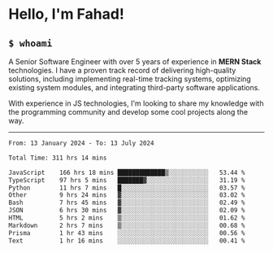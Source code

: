 <h1>Hello, I'm Fahad!</h1>

<h2><code>$ whoami</code></h2>

A Senior Software Engineer with over 5 years of experience in **MERN Stack** technologies. I have a proven track record of delivering high-quality solutions, including implementing real-time tracking systems, optimizing existing system modules, and integrating third-party software applications.

With experience in JS technologies, I'm looking to share my knowledge with the programming community and develop some cool projects along the way.

---

<!--START_SECTION:waka-->

```txt
From: 13 January 2024 - To: 13 July 2024

Total Time: 311 hrs 14 mins

JavaScript    166 hrs 18 mins █████████████▒░░░░░░░░░░░   53.44 %
TypeScript    97 hrs 5 mins   ███████▓░░░░░░░░░░░░░░░░░   31.19 %
Python        11 hrs 7 mins   █░░░░░░░░░░░░░░░░░░░░░░░░   03.57 %
Other         9 hrs 24 mins   ▓░░░░░░░░░░░░░░░░░░░░░░░░   03.02 %
Bash          7 hrs 45 mins   ▓░░░░░░░░░░░░░░░░░░░░░░░░   02.49 %
JSON          6 hrs 30 mins   ▓░░░░░░░░░░░░░░░░░░░░░░░░   02.09 %
HTML          5 hrs 2 mins    ▒░░░░░░░░░░░░░░░░░░░░░░░░   01.62 %
Markdown      2 hrs 7 mins    ▒░░░░░░░░░░░░░░░░░░░░░░░░   00.68 %
Prisma        1 hr 43 mins    ░░░░░░░░░░░░░░░░░░░░░░░░░   00.56 %
Text          1 hr 16 mins    ░░░░░░░░░░░░░░░░░░░░░░░░░   00.41 %
```

<!--END_SECTION:waka-->

<!--
**heyFahad/heyFahad** is a ✨ _special_ ✨ repository because its `README.md` (this file) appears on your GitHub profile.

Here are some ideas to get you started:

- 🔭 I’m currently working on ...
- 🌱 I’m currently learning ...
- 👯 I’m looking to collaborate on ...
- 🤔 I’m looking for help with ...
- 💬 Ask me about ...
- 📫 How to reach me: ...
- 😄 Pronouns: ...
- ⚡ Fun fact: ...
-->
